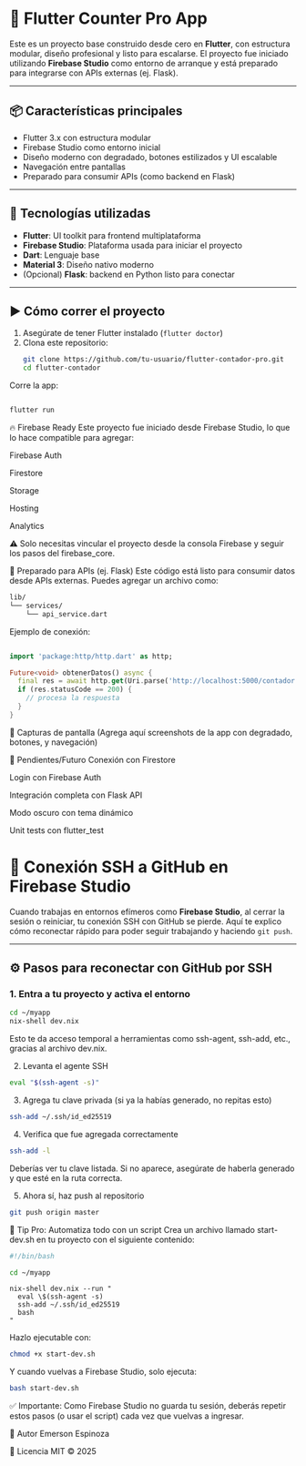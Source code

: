 # 🚀 Flutter Counter Pro App

Este es un proyecto base construido desde cero en **Flutter**, con estructura modular, diseño profesional y listo para escalarse. El proyecto fue iniciado utilizando **Firebase Studio** como entorno de arranque y está preparado para integrarse con APIs externas (ej. Flask).

---

## 📦 Características principales

- Flutter 3.x con estructura modular
- Firebase Studio como entorno inicial
- Diseño moderno con degradado, botones estilizados y UI escalable
- Navegación entre pantallas
- Preparado para consumir APIs (como backend en Flask)


---

## 🧰 Tecnologías utilizadas

- **Flutter**: UI toolkit para frontend multiplataforma
- **Firebase Studio**: Plataforma usada para iniciar el proyecto
- **Dart**: Lenguaje base
- **Material 3**: Diseño nativo moderno
- (Opcional) **Flask**: backend en Python listo para conectar

---

## ▶️ Cómo correr el proyecto

1. Asegúrate de tener Flutter instalado (`flutter doctor`)
2. Clona este repositorio:
   ```bash
   git clone https://github.com/tu-usuario/flutter-contador-pro.git
   cd flutter-contador
   ```
Corre la app:

```bash

flutter run
```
🔥 Firebase Ready
Este proyecto fue iniciado desde Firebase Studio, lo que lo hace compatible para agregar:

Firebase Auth

Firestore

Storage

Hosting

Analytics

⚠️ Solo necesitas vincular el proyecto desde la consola Firebase y seguir los pasos del firebase_core.

🔌 Preparado para APIs (ej. Flask)
Este código está listo para consumir datos desde APIs externas. Puedes agregar un archivo como:

```markdown
lib/
└── services/
    └── api_service.dart
```
Ejemplo de conexión:

```dart

import 'package:http/http.dart' as http;

Future<void> obtenerDatos() async {
  final res = await http.get(Uri.parse('http://localhost:5000/contador'));
  if (res.statusCode == 200) {
    // procesa la respuesta
  }
}
```
🎨 Capturas de pantalla
(Agrega aquí screenshots de la app con degradado, botones, y navegación)

📌 Pendientes/Futuro
 Conexión con Firestore

 Login con Firebase Auth

 Integración completa con Flask API

 Modo oscuro con tema dinámico

 Unit tests con flutter_test

# 🔐 Conexión SSH a GitHub en Firebase Studio

Cuando trabajas en entornos efímeros como **Firebase Studio**, al cerrar la sesión o reiniciar, tu conexión SSH con GitHub se pierde. Aquí te explico cómo reconectar rápido para poder seguir trabajando y haciendo `git push`.

---

## ⚙️ Pasos para reconectar con GitHub por SSH

### 1. Entra a tu proyecto y activa el entorno
```bash
cd ~/myapp
nix-shell dev.nix
```
Esto te da acceso temporal a herramientas como ssh-agent, ssh-add, etc., gracias al archivo dev.nix.

2. Levanta el agente SSH
```bash
eval "$(ssh-agent -s)"
```
3. Agrega tu clave privada (si ya la habías generado, no repitas esto)
```bash
ssh-add ~/.ssh/id_ed25519
```
4. Verifica que fue agregada correctamente
```bash
ssh-add -l
```
Deberías ver tu clave listada. Si no aparece, asegúrate de haberla generado y que esté en la ruta correcta.

5. Ahora sí, haz push al repositorio
```bash
git push origin master
```
🧠 Tip Pro: Automatiza todo con un script
Crea un archivo llamado start-dev.sh en tu proyecto con el siguiente contenido:

```bash
#!/bin/bash

cd ~/myapp
```

```shell
nix-shell dev.nix --run "
  eval \$(ssh-agent -s)
  ssh-add ~/.ssh/id_ed25519
  bash
"
```
Hazlo ejecutable con:

```bash
chmod +x start-dev.sh
```
Y cuando vuelvas a Firebase Studio, solo ejecuta:

```bash
bash start-dev.sh
```
✅ Importante: Como Firebase Studio no guarda tu sesión, deberás repetir estos pasos (o usar el script) cada vez que vuelvas a ingresar.



🧠 Autor
Emerson Espinoza

📄 Licencia
MIT © 2025